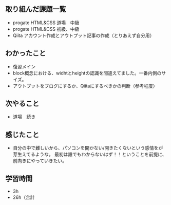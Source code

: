 ## 取り組んだ課題一覧
- progate HTML&CSS 道場　中級
- progate HTML&CSS 初級、中級
- Qiita アカウント作成とアウトプット記事の作成（とりあえず自分用）
## わかったこと
- 復習メイン
- block概念における、widhtとheightの認識を間違えてました。一番内側のサイズ。
- アウトプットをブログにするか、Qiitaにするべきかの判断（参考程度）
## 次やること
- 道場　続き
## 感じたこと
- 自分の中で難しいから、パソコンを開かない/開きたくないという感情をが芽生えてるような。
  最初は誰でもわからないはず！！ということを前提に、前向きにやっていきたい。
## 学習時間
- 3h
- 26h（合計
